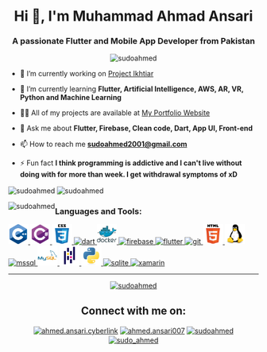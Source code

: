 <h1 align="center">Hi 👋, I'm Muhammad Ahmad Ansari</h1>
<h3 align="center">A passionate Flutter and Mobile App Developer from Pakistan</h3>

<p align="center"> <img src="https://komarev.com/ghpvc/?username=sudoahmed&label=Profile%20views&color=0e75b6&style=flat" alt="sudoahmed" /> </p>


- 🔭 I’m currently working on [Project Ikhtiar](http://ikhtiar.pk/)

- 🌱 I’m currently learning **Flutter, Artificial Intelligence, AWS, AR, VR, Python and Machine Learning**

- 👨‍💻 All of my projects are available at [My Portfolio Website](https://ahmed-web-portfolio.web.app/)

- 💬 Ask me about **Flutter, Firebase, Clean code, Dart, App UI, Front-end**

- 📫 How to reach me **sudoahmed2001@gmail.com**

- ⚡ Fun fact **I think programming is addictive and I can't live without doing with for more than week. I get withdrawal symptoms of xD**

<p>
  <img align="center" src="https://github-readme-streak-stats.herokuapp.com/?user=sudoahmed&" alt="sudoahmed" />
  <img align="center" src="https://github-readme-stats.vercel.app/api?username=sudoahmed&show_icons=true&locale=en" alt="sudoahmed" />
</p>

<div><img align="left" src="https://github-readme-stats.vercel.app/api/top-langs?username=sudoahmed&show_icons=true&locale=en&layout=compact" alt="sudoahmed" /></div>


<div> 
  <h3 align="left">Languages and Tools:</h3>
<p align="left"> <a href="https://www.w3schools.com/cpp/" target="_blank" rel="noreferrer"> <img src="https://raw.githubusercontent.com/devicons/devicon/master/icons/cplusplus/cplusplus-original.svg" alt="cplusplus" width="40" height="40"/> </a> <a href="https://www.w3schools.com/cs/" target="_blank" rel="noreferrer"> <img src="https://raw.githubusercontent.com/devicons/devicon/master/icons/csharp/csharp-original.svg" alt="csharp" width="40" height="40"/> </a> <a href="https://www.w3schools.com/css/" target="_blank" rel="noreferrer"> <img src="https://raw.githubusercontent.com/devicons/devicon/master/icons/css3/css3-original-wordmark.svg" alt="css3" width="40" height="40"/> </a> <a href="https://dart.dev" target="_blank" rel="noreferrer"> <img src="https://www.vectorlogo.zone/logos/dartlang/dartlang-icon.svg" alt="dart" width="40" height="40"/> </a> <a href="https://www.docker.com/" target="_blank" rel="noreferrer"> <img src="https://raw.githubusercontent.com/devicons/devicon/master/icons/docker/docker-original-wordmark.svg" alt="docker" width="40" height="40"/> </a> <a href="https://firebase.google.com/" target="_blank" rel="noreferrer"> <img src="https://www.vectorlogo.zone/logos/firebase/firebase-icon.svg" alt="firebase" width="40" height="40"/> </a> <a href="https://flutter.dev" target="_blank" rel="noreferrer"> <img src="https://www.vectorlogo.zone/logos/flutterio/flutterio-icon.svg" alt="flutter" width="40" height="40"/> </a> <a href="https://git-scm.com/" target="_blank" rel="noreferrer"> <img src="https://www.vectorlogo.zone/logos/git-scm/git-scm-icon.svg" alt="git" width="40" height="40"/> </a> <a href="https://www.w3.org/html/" target="_blank" rel="noreferrer"> <img src="https://raw.githubusercontent.com/devicons/devicon/master/icons/html5/html5-original-wordmark.svg" alt="html5" width="40" height="40"/> </a> <a href="https://www.linux.org/" target="_blank" rel="noreferrer"> <img src="https://raw.githubusercontent.com/devicons/devicon/master/icons/linux/linux-original.svg" alt="linux" width="40" height="40"/> </a> <a href="https://www.microsoft.com/en-us/sql-server" target="_blank" rel="noreferrer"> <img src="https://www.svgrepo.com/show/303229/microsoft-sql-server-logo.svg" alt="mssql" width="40" height="40"/> </a> <a href="https://www.mysql.com/" target="_blank" rel="noreferrer"> <img src="https://raw.githubusercontent.com/devicons/devicon/master/icons/mysql/mysql-original-wordmark.svg" alt="mysql" width="40" height="40"/> </a> <a href="https://pandas.pydata.org/" target="_blank" rel="noreferrer"> <img src="https://raw.githubusercontent.com/devicons/devicon/2ae2a900d2f041da66e950e4d48052658d850630/icons/pandas/pandas-original.svg" alt="pandas" width="40" height="40"/> </a> <a href="https://www.python.org" target="_blank" rel="noreferrer"> <img src="https://raw.githubusercontent.com/devicons/devicon/master/icons/python/python-original.svg" alt="python" width="40" height="40"/> </a> <a href="https://www.sqlite.org/" target="_blank" rel="noreferrer"> <img src="https://www.vectorlogo.zone/logos/sqlite/sqlite-icon.svg" alt="sqlite" width="40" height="40"/> </a> <a href="https://dotnet.microsoft.com/apps/xamarin" target="_blank" rel="noreferrer"> <img src="https://raw.githubusercontent.com/detain/svg-logos/780f25886640cef088af994181646db2f6b1a3f8/svg/xamarin.svg" alt="xamarin" width="40" height="40"/> </a> </p>
  
<div/>
  
  <hr/>

<p align="center"> <a href="https://github.com/ryo-ma/github-profile-trophy"><img src="https://github-profile-trophy.vercel.app/?username=sudoahmed" alt="sudoahmed" /></a> </p>
  
  <h2 align="center">Connect with me on:</h2>
<div align="center">
 <a href="https://fb.com/ahmed.ansari.cyberlink" target="blank"><img align="center" src="https://raw.githubusercontent.com/rahuldkjain/github-profile-readme-generator/master/src/images/icons/Social/facebook.svg" alt="ahmed.ansari.cyberlink" height="60" width="80" /></a>
 <a href="https://instagram.com/ahmed.ansari007" target="blank"><img align="center" src="https://raw.githubusercontent.com/rahuldkjain/github-profile-readme-generator/master/src/images/icons/Social/instagram.svg" alt="ahmed.ansari007" height="60" width="80" /></a>
 <a href="https://linkedin.com/in/sudoahmed" target="blank"><img align="center" src="https://raw.githubusercontent.com/rahuldkjain/github-profile-readme-generator/master/src/images/icons/Social/linked-in-alt.svg" alt="sudoahmed" height="60" width="80" /></a>
<a href="https://twitter.com/sudo_ahmed" target="blank"><img align="center" src="https://raw.githubusercontent.com/rahuldkjain/github-profile-readme-generator/master/src/images/icons/Social/twitter.svg" alt="sudo_ahmed" height="60" width="80" /></a>
</div>

